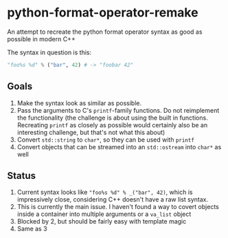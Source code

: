 # python-format-operator-remake

An attempt to recreate the python format operator syntax as good as possible in modern C++

The syntax in question is this:

```py
"foo%s %d" % ("bar", 42) # -> "foobar 42"
```

## Goals

1. Make the syntax look as similar as possible.
2. Pass the arguments to C's `printf`-family functions. Do not reimplement the functionality (the challenge is about using the built in functions. Recreating `printf` as closely as possible would certainly also be an interesting challenge, but that's not what this about)
3. Convert `std::string` to `char*`, so they can be used with `printf`
4. Convert objects that can be streamed into an `std::ostream` into `char*` as well

## Status

1. Current syntax looks like `"foo%s %d" % _("bar", 42)`, which is impressively close, considering C++ doesn't have a raw list syntax.
2. This is currently the main issue. I haven't found a way to covert objects inside a container into multiple arguments or a `va_list` object
3. Blocked by 2, but should be fairly easy with template magic
4. Same as 3
